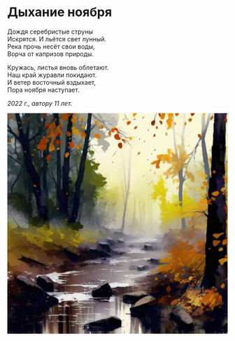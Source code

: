# Дыхание ноября

Дождя серебристые струны  
Искрятся. И льётся свет лунный.  
Река прочь несёт свои воды,  
Ворча от капризов природы.

Кружась, листья вновь облетают.  
Наш край журавли покидают.  
И ветер восточный вздыхает,  
Пора ноября наступает.

*2022 г., автору 11 лет.*

![Осень](../images/autumn.jpg)
